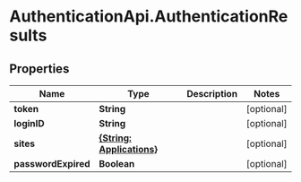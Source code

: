 # AuthenticationApi.AuthenticationResults

## Properties

Name | Type | Description | Notes
------------ | ------------- | ------------- | -------------
**token** | **String** |  | [optional] 
**loginID** | **String** |  | [optional] 
**sites** | [**{String: Applications}**](Applications.md) |  | [optional] 
**passwordExpired** | **Boolean** |  | [optional] 


